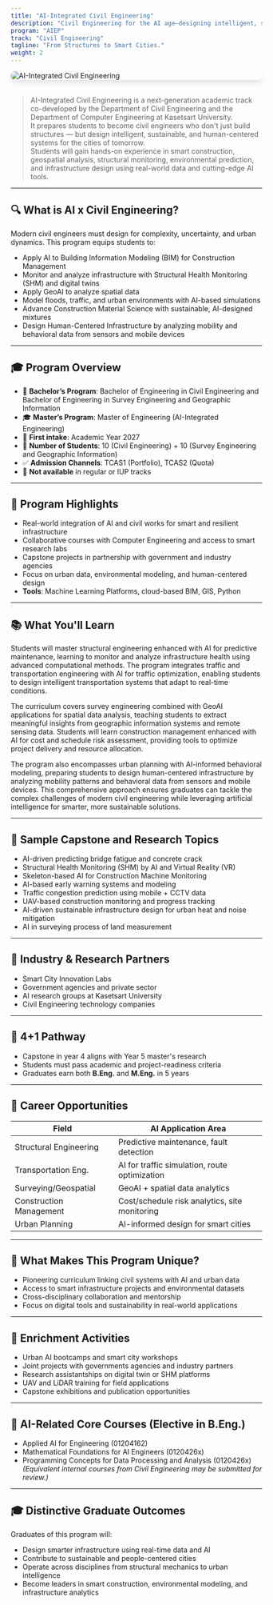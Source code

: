```yaml
---
title: "AI-Integrated Civil Engineering"
description: "Civil Engineering for the AI age—designing intelligent, sustainable, and data-driven infrastructure."
program: "AIEP"
track: "Civil Engineering"
tagline: "From Structures to Smart Cities."
weight: 2
---
```


<img src="../../../img/banners/civil-hero.png" alt="AI-Integrated Civil Engineering" style="max-width: 100%; height: auto; margin: 0 0 2rem 0; border-radius: 1rem; box-shadow: 0 6px 12px rgba(0,0,0,0.1); display: block;" />

> AI-Integrated Civil Engineering is a next-generation academic track co-developed by the Department of Civil Engineering and the Department of Computer Engineering at Kasetsart University.  
> It prepares students to become civil engineers who don't just build structures — but design intelligent, sustainable, and human-centered systems for the cities of tomorrow.  
> Students will gain hands-on experience in smart construction, geospatial analysis, structural monitoring, environmental prediction, and infrastructure design using real-world data and cutting-edge AI tools.

---

## 🔍 What is AI x Civil Engineering?
Modern civil engineers must design for complexity, uncertainty, and urban dynamics. This program equips students to:

- Apply AI to Building Information Modeling (BIM) for Construction Management  
- Monitor and analyze infrastructure with Structural Health Monitoring (SHM) and digital twins  
- Apply GeoAI to analyze spatial data  
- Model floods, traffic, and urban environments with AI-based simulations  
- Advance Construction Material Science with sustainable, AI-designed mixtures  
- Design Human-Centered Infrastructure by analyzing mobility and behavioral data from sensors and mobile devices  

---

## 🎓 Program Overview
- 🏫 **Bachelor’s Program**: Bachelor of Engineering in Civil Engineering and Bachelor of Engineering in Survey Engineering and Geographic Information  
- 🎓 **Master’s Program**: Master of Engineering (AI-Integrated Engineering)  
- 📅 **First intake**: Academic Year 2027  
- 👥 **Number of Students**: 10 (Civil Engineering) + 10 (Survey Engineering and Geographic Information)  
- ✅ **Admission Channels**: TCAS1 (Portfolio), TCAS2 (Quota)  
- 🚫 **Not available** in regular or IUP tracks  

---

## 🧠 Program Highlights
- Real-world integration of AI and civil works for smart and resilient infrastructure  
- Collaborative courses with Computer Engineering and access to smart research labs  
- Capstone projects in partnership with government and industry agencies  
- Focus on urban data, environmental modeling, and human-centered design  
- **Tools**: Machine Learning Platforms, cloud-based BIM, GIS, Python  

---

## 📚 What You'll Learn

Students will master structural engineering enhanced with AI for predictive maintenance, learning to monitor and analyze infrastructure health using advanced computational methods. The program integrates traffic and transportation engineering with AI for traffic optimization, enabling students to design intelligent transportation systems that adapt to real-time conditions.

The curriculum covers survey engineering combined with GeoAI applications for spatial data analysis, teaching students to extract meaningful insights from geographic information systems and remote sensing data. Students will learn construction management enhanced with AI for cost and schedule risk assessment, providing tools to optimize project delivery and resource allocation.

The program also encompasses urban planning with AI-informed behavioral modeling, preparing students to design human-centered infrastructure by analyzing mobility patterns and behavioral data from sensors and mobile devices. This comprehensive approach ensures graduates can tackle the complex challenges of modern civil engineering while leveraging artificial intelligence for smarter, more sustainable solutions.  

---

## 🧪 Sample Capstone and Research Topics
- AI-driven predicting bridge fatigue and concrete crack  
- Structural Health Monitoring (SHM) by AI and Virtual Reality (VR)  
- Skeleton-based AI for Construction Machine Monitoring  
- AI-based early warning systems and modeling  
- Traffic congestion prediction using mobile + CCTV data  
- UAV-based construction monitoring and progress tracking  
- AI-driven sustainable infrastructure design for urban heat and noise mitigation  
- AI in surveying process of land measurement  

---

## 🤝 Industry & Research Partners
- Smart City Innovation Labs  
- Government agencies and private sector  
- AI research groups at Kasetsart University  
- Civil Engineering technology companies  

---

## 🔄 4+1 Pathway
- Capstone in year 4 aligns with Year 5 master's research  
- Students must pass academic and project-readiness criteria  
- Graduates earn both **B.Eng.** and **M.Eng.** in 5 years  

---

## 🧭 Career Opportunities
| Field                  | AI Application Area |
|------------------------|----------------------|
| Structural Engineering | Predictive maintenance, fault detection |
| Transportation Eng.    | AI for traffic simulation, route optimization |
| Surveying/Geospatial   | GeoAI + spatial data analytics |
| Construction Management| Cost/schedule risk analytics, site monitoring |
| Urban Planning         | AI-informed design for smart cities |

---

## 🌟 What Makes This Program Unique?
- Pioneering curriculum linking civil systems with AI and urban data  
- Access to smart infrastructure projects and environmental datasets  
- Cross-disciplinary collaboration and mentorship  
- Focus on digital tools and sustainability in real-world applications  

---

## 🎒 Enrichment Activities
- Urban AI bootcamps and smart city workshops  
- Joint projects with governments agencies and industry partners  
- Research assistantships on digital twin or SHM platforms  
- UAV and LiDAR training for field applications  
- Capstone exhibitions and publication opportunities  

---

## 🧩 AI-Related Core Courses (Elective in B.Eng.)
- Applied AI for Engineering (01204162)  
- Mathematical Foundations for AI Engineers (0120426x)  
- Programming Concepts for Data Processing and Analysis (0120426x)  
*(Equivalent internal courses from Civil Engineering may be submitted for review.)*

---

## 🎓 Distinctive Graduate Outcomes
Graduates of this program will:  

- Design smarter infrastructure using real-time data and AI  
- Contribute to sustainable and people-centered cities  
- Operate across disciplines from structural mechanics to urban intelligence  
- Become leaders in smart construction, environmental modeling, and infrastructure analytics  
